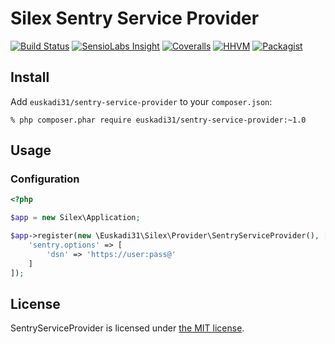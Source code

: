 # Silex Sentry Service Provider

[![Build Status](https://img.shields.io/travis/euskadi31/SentryServiceProvider/master.svg)](https://travis-ci.org/euskadi31/SentryServiceProvider)
[![SensioLabs Insight](https://img.shields.io/sensiolabs/i/0261b1ab-acb6-4d18-b5ec-bb98c3a2edce.svg)](https://insight.sensiolabs.com/projects/0261b1ab-acb6-4d18-b5ec-bb98c3a2edce)
[![Coveralls](https://img.shields.io/coveralls/euskadi31/SentryServiceProvider.svg)](https://coveralls.io/github/euskadi31/SentryServiceProvider)
[![HHVM](https://img.shields.io/hhvm/euskadi31/SentryServiceProvider.svg)](https://travis-ci.org/euskadi31/SentryServiceProvider)
[![Packagist](https://img.shields.io/packagist/v/euskadi31/sentry-service-provider.svg)](https://packagist.org/packages/euskadi31/sentry-service-provider)


## Install

Add `euskadi31/sentry-service-provider` to your `composer.json`:

    % php composer.phar require euskadi31/sentry-service-provider:~1.0

## Usage

### Configuration

```php
<?php

$app = new Silex\Application;

$app->register(new \Euskadi31\Silex\Provider\SentryServiceProvider(), [
    'sentry.options' => [
        'dsn' => 'https://user:pass@'
    ]
]);
```

## License

SentryServiceProvider is licensed under [the MIT license](LICENSE.md).
